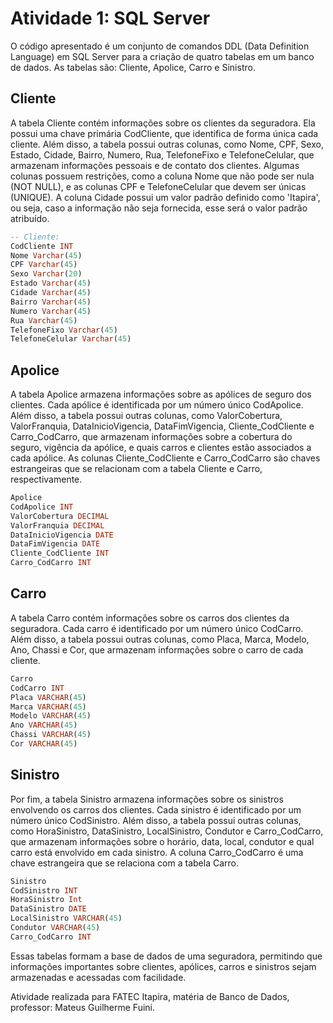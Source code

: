 # Atividade 1: SQL Server

O código apresentado é um conjunto de comandos DDL (Data Definition Language) em SQL Server para a criação de quatro tabelas em um banco de dados. As tabelas são: Cliente, Apolice, Carro e Sinistro.

## Cliente

A tabela Cliente contém informações sobre os clientes da seguradora. Ela possui uma chave primária CodCliente, que identifica de forma única cada cliente. Além disso, a tabela possui outras colunas, como Nome, CPF, Sexo, Estado, Cidade, Bairro, Numero, Rua, TelefoneFixo e TelefoneCelular, que armazenam informações pessoais e de contato dos clientes. Algumas colunas possuem restrições, como a coluna Nome que não pode ser nula (NOT NULL), e as colunas CPF e TelefoneCelular que devem ser únicas (UNIQUE). A coluna Cidade possui um valor padrão definido como 'Itapira', ou seja, caso a informação não seja fornecida, esse será o valor padrão atribuído.

```sql
-- Cliente:
CodCliente INT
Nome Varchar(45)
CPF Varchar(45)
Sexo Varchar(20)
Estado Varchar(45)
Cidade Varchar(45)
Bairro Varchar(45)
Numero Varchar(45)
Rua Varchar(45)
TelefoneFixo Varchar(45)
TelefoneCelular Varchar(45)
```

## Apolice

A tabela Apolice armazena informações sobre as apólices de seguro dos clientes. Cada apólice é identificada por um número único CodApolice. Além disso, a tabela possui outras colunas, como ValorCobertura, ValorFranquia, DataInicioVigencia, DataFimVigencia, Cliente_CodCliente e Carro_CodCarro, que armazenam informações sobre a cobertura do seguro, vigência da apólice, e quais carros e clientes estão associados a cada apólice. As colunas Cliente_CodCliente e Carro_CodCarro são chaves estrangeiras que se relacionam com a tabela Cliente e Carro, respectivamente.

```sql
Apolice
CodApolice INT
ValorCobertura DECIMAL
ValorFranquia DECIMAL
DataInicioVigencia DATE
DataFimVigencia DATE
Cliente_CodCliente INT
Carro_CodCarro INT
```

## Carro

A tabela Carro contém informações sobre os carros dos clientes da seguradora. Cada carro é identificado por um número único CodCarro. Além disso, a tabela possui outras colunas, como Placa, Marca, Modelo, Ano, Chassi e Cor, que armazenam informações sobre o carro de cada cliente.

```sql
Carro
CodCarro INT
Placa VARCHAR(45)
Marca VARCHAR(45)
Modelo VARCHAR(45)
Ano VARCHAR(45)
Chassi VARCHAR(45)
Cor VARCHAR(45)
```


## Sinistro

Por fim, a tabela Sinistro armazena informações sobre os sinistros envolvendo os carros dos clientes. Cada sinistro é identificado por um número único CodSinistro. Além disso, a tabela possui outras colunas, como HoraSinistro, DataSinistro, LocalSinistro, Condutor e Carro_CodCarro, que armazenam informações sobre o horário, data, local, condutor e qual carro está envolvido em cada sinistro. A coluna Carro_CodCarro é uma chave estrangeira que se relaciona com a tabela Carro.

```sql
Sinistro
CodSinistro INT
HoraSinistro Int
DataSinistro DATE
LocalSinistro VARCHAR(45)
Condutor VARCHAR(45)
Carro_CodCarro INT
```

Essas tabelas formam a base de dados de uma seguradora, permitindo que informações importantes sobre clientes, apólices, carros e sinistros sejam armazenadas e acessadas com facilidade.

Atividade realizada para FATEC Itapira, matéria de Banco de Dados, professor: Mateus Guilherme Fuini.
